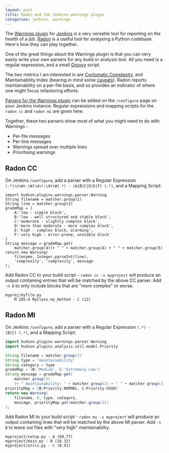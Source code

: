 ```yaml
---
layout: post
title: Radon and the Jenkins warnings plugin
categories: jenkins, warnings
---
```


The [Warnings plugin](https://wiki.jenkins.io/display/JENKINS/Warnings+Plugin) for [Jenkins](https://jenkins.io/) 
is a very versatile tool for reporting on the health of a job.  [Radon](https://radon.readthedocs.io/en/latest/) 
is a useful tool for analysing a Python codebase. Here's how they can play together.

One of the great things about the Warnings plugin is that you can very easily write your own parsers for any
build or analysis tool.  All you need is a regular expression, and a small [Groovy](http://groovy-lang.org/) script.

The two metrics I am interested in are [Cyclomatic Complexity](https://en.wikipedia.org/wiki/Cyclomatic_complexity),
and Maintainability Index (bearing in mind some 
[caveats](https://avandeursen.com/2014/08/29/think-twice-before-using-the-maintainability-index/)).  Radon reports 
maintainability on a per-file basis, and so provides an indicator of where one might focus refactoring efforts.

[Parsers for the Warnings plugin](https://github.com/jenkinsci/warnings-plugin/blob/master/doc/Documentation.md#creating-a-new-tool-in-the-user-interface)
 can be added on the `/configure` page on your Jenkins instance.  Regular expressions
and mapping scripts for the `radon cc` and `radon mi` are given here.


Together, these two parsers show most of what you might need to do with Warnings -
 * Per-file messages
 * Per-line messages
 * Warnings spread over multiple lines
 * Prioritising warnings
 
## Radon CC

On Jenkins `/configure`, add a parser with a Regular Expression `(.*)\n\W+.\W(\d+):\d+\W(.*) - (A|B|C|D|E|F) (.*)`, 
and a Mapping Script:

```
import hudson.plugins.warnings.parser.Warning
String filename = matcher.group(1)
String line = matcher.group(2)
gradeMap = [
    A:'low - simple block',
    B:'low - well structured and stable block',
    C:'moderate - slightly complex block',
    D:'more than moderate - more complex block',
    E:'high - complex block, alarming',
    F:'very high - error-prone, unstable block'
]
String message = gradeMap.get(
    matcher.group(4))+ " " + matcher.group(4) + " " + matcher.group(5)
return new Warning(
    filename, Integer.parseInt(line), 
    'complexity', 'complexity', message
);
```

Add Radon CC to your build script - `radon cc -s myproject` will produce an output containing entries
that will be matched by the above CC parser.  Add `-n D` to only include blocks that are "more complex" or worse.

```
myproj/myfile.py
    M 185:4 MyClass.my_method - C (12)
```

## Radon MI

On Jenkins `/configure`, add a parser with a Regular Expression `(.*) - (B|C) (.*)`, and a Mapping Script:

```groovy
import hudson.plugins.warnings.parser.Warning
import hudson.plugins.analysis.util.model.Priority

String filename = matcher.group(1)
String type = 'maintainability'
String category = type
gradeMap = [B:'Medium', C:'Extremely Low']
String message = gradeMap.get(
    matcher.group(2)
    )+ " maintainability: " + matcher.group(2) + " " + matcher.group(3)
priorityMap = [B:Priority.NORMAL, C:Priority.HIGH]
return new Warning(
    filename, 0, type, category, 
    message, priorityMap.get(matcher.group(2))
);
```


Add Radon MI to your build script - `radon mi -s myproject` will produce an output containing lines
that will be matched by the above MI parser.  Add `-n B` to leave out files with "very high" maintainability.

```
myproject/setup.py - A (69.77)
myproject/main.py - B (18.32)
myproject/utils.py - C (8.51)
```
